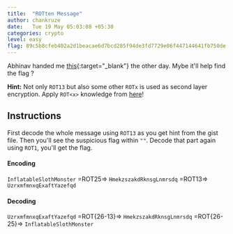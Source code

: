 ```yaml
---
title:  "ROTten Message"
author: chankruze
date:   Tue 19 May 05:03:08 +05:30
categories: crypto
level: easy
flag: 89c5b8cfeb402a2d1beacae6d7bcd285f94de3fd7729e06f447144641fb750de
---
```


Abhinav handed me [this](https://gist.github.com/chankruze/d9e3146ea34dfac78ad3b60ff6650a40){:target="_blank"} the other day. Mybe it'll help find the flag ?

**Hint:** Not only `ROT13` but also some other `ROTx` is used as second layer encryption. Apply `ROT<x>` knowledge from [here](/sub-categories/ciphers)!

<!--walkthrough-->

## Instructions

First decode the whole message using `ROT13` as you get hint from the gist file. Then you'll see the suspicious flag within `""`. Decode that part again using `ROT1`, you'll get the flag.

#### Encoding
`InflatableSlothMonster`   =ROT25=> `HmekzszakdRknsgLnmrsdq`  =ROT13=> `UzrxmfmnxqExaftYazefqd`

#### Decoding
`UzrxmfmnxqExaftYazefqd`   =ROT{26-13}=> `HmekzszakdRknsgLnmrsdq`  =ROT{26-25}=> `InflatableSlothMonster`